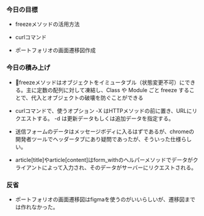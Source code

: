 ### 今日の目標
- freezeメソッドの活用方法

- curlコマンド

- ポートフォリオの画面遷移図作成
 
### 今日の積み上げ
- freezeメソッドはオブジェクトをイミュータブル（状態変更不可）にできる。主に定数の配列に対して凍結し、Class や Module ごと freeze することで、代入とオブジェクトの破壊を防ぐことができる

- curlコマンドで、使うオプション
-X はHTTPメソッドの前に置き、URLにリクエストする。
-d は更新データもしくは追加データを指定する。

- 送信フォームのデータはメッセージボディに入るはずであるが、chromeの開発者ツールでヘッダータブにあり疑問であったが、そういった仕様らしい。

- article[title]やarticle[content]はform_withのヘルパーメソッドでデータがクライアントによって入力され、そのデータがサーバーにリクエストされる。

### 反省
- ポートフォリオの画面遷移図はfigmaを使うのがいいらしいが、遷移図までは作れなかった。